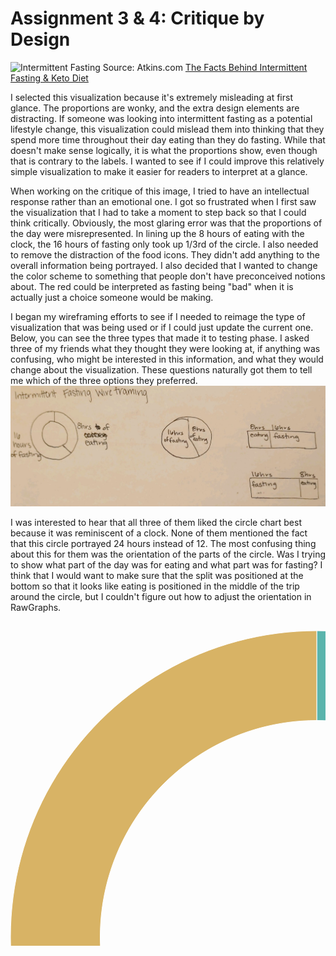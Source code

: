# Assignment 3 & 4: Critique by Design

![Intermittent Fasting](https://files.atkins.com/success_stories/16_8-IF.jpg)
Source: Atkins.com [The Facts Behind Intermittent Fasting & Keto Diet](https://www.atkins.com/how-it-works/atkins-blogs/colette-heimowitz/the-facts-behind-intermittent-fasting)

I selected this visualization because it's extremely misleading at first glance. The proportions are wonky, and the extra design elements are distracting. If someone was looking into intermittent fasting as a potential lifestyle change, this visualization could mislead them into thinking that they spend more time throughout their day eating than they do fasting. While that doesn't make sense logically, it is what the proportions show, even though that is contrary to the labels. I wanted to see if I could improve this relatively simple visualization to make it easier for readers to interpret at a glance. 

When working on the critique of this image, I tried to have an intellectual response rather than an emotional one. I got so frustrated when I first saw the visualization that I had to take a moment to step back so that I could think critically. Obviously, the most glaring error was that the proportions of the day were misrepresented. In lining up the 8 hours of eating with the clock, the 16 hours of fasting only took up 1/3rd of the circle. I also needed to remove the distraction of the food icons. They didn't add anything to the overall information being portrayed. I also decided that I wanted to change the color scheme to something that people don't have preconceived notions about. The red could be interpreted as fasting being "bad" when it is actually just a choice someone would be making.

I began my wireframing efforts to see if I needed to reimage the type of visualization that was being used or if I could just update the current one. Below, you can see the three types that made it to testing phase. I asked three of my friends what they thought they were looking at, if anything was confusing, who might be interested in this information, and what they would change about the visualization. These questions naturally got them to tell me which of the three options they preferred.
![Intermittent Fasting Wireframing](images/Wireframing.jpg)

I was interested to hear that all three of them liked the circle chart best because it was reminiscent of a clock. None of them mentioned the fact that this circle portrayed 24 hours instead of 12. The most confusing thing about this for them was the orientation of the parts of the circle. Was I trying to show what part of the day was for eating and what part was for fasting? I think that I would want to make sure that the split was positioned at the bottom so that it looks like eating is positioned in the middle of the trip around the circle, but I couldn't figure out how to adjust the orientation in RawGraphs. 

## 
<svg width="980" height="980" xmlns="http://www.w3.org/2000/svg"><g transform="translate(490, 490)"><g display="none"><path d="M2.1215923377769586e-14,-346.4823227814083A346.4823227814083,346.4823227814083,0,1,1,-2.1215923377769586e-14,346.4823227814083A346.4823227814083,346.4823227814083,0,1,1,2.1215923377769586e-14,-346.4823227814083Z" style="stroke: rgb(255, 255, 255); fill: rgb(90, 180, 172); fill-rule: evenodd;"></path><text transform="translate(1.0607961688884793e-14,173.24116139070415)rotate(90)" text-anchor="middle" dx="6" dy=".35em" style="font-size: 11px; font-family: Arial, Helvetica;"></text><title>undefined: none</title></g><g><path d="M3.0003846579110155e-14,-490A490,490,0,0,1,424.352447854375,244.99999999999991L300.06249349093935,173.2411613907041A346.4823227814083,346.4823227814083,0,0,0,2.1215923377769586e-14,-346.4823227814083Z" style="stroke: rgb(255, 255, 255); fill: rgb(90, 180, 172); fill-rule: evenodd;"></path><text transform="translate(362.2074706726571,-209.1205806953521)rotate(-30.000000000000004)" text-anchor="middle" dx="6" dy=".35em" style="font-size: 17px; font-family: Arial, Helvetica;">8 hours Eating</text><title>Eat: 8</title></g><g><path d="M424.352447854375,244.99999999999991A490,490,0,1,1,-9.001153973733046e-14,-490L-6.364777013330876e-14,-346.4823227814083A346.4823227814083,346.4823227814083,0,1,0,300.06249349093935,173.2411613907041Z" style="stroke: rgb(255, 255, 255); fill: rgb(216, 179, 101); fill-rule: evenodd;"></path><text transform="translate(-362.2074706726571,209.12058069535223)rotate(330)" text-anchor="middle" dx="6" dy=".35em" style="font-size: 17px; font-family: Arial, Helvetica;">16 hours Fasting</text><title>Fast: 16</title></g></g></svg>
 
